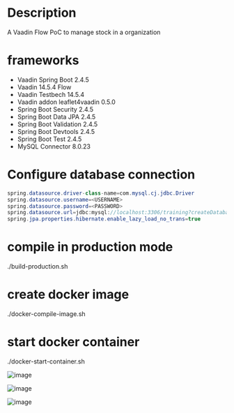 # Description

A Vaadin Flow PoC to manage stock in a organization

# frameworks
- Vaadin Spring Boot 2.4.5
- Vaadin 14.5.4 Flow
- Vaadin Testbech 14.5.4
- Vaadin addon leaflet4vaadin 0.5.0
- Spring Boot Security 2.4.5
- Spring Boot Data JPA 2.4.5
- Spring Boot Validation 2.4.5
- Spring Boot Devtools 2.4.5
- Spring Boot Test 2.4.5
- MySQL Connector 8.0.23

# Configure database connection
```java
spring.datasource.driver-class-name=com.mysql.cj.jdbc.Driver
spring.datasource.username=<USERNAME>
spring.datasource.password=<PASSWORD>
spring.datasource.url=jdbc:mysql://localhost:3306/training?createDatabaseIfNotExist=true
spring.jpa.properties.hibernate.enable_lazy_load_no_trans=true
```

# compile in production mode
./build-production.sh

# create docker image
./docker-compile-image.sh

# start docker container
./docker-start-container.sh 

![image](https://user-images.githubusercontent.com/1216181/118358501-6383fb00-b57f-11eb-9195-01378a6e5bd4.png)

![image](https://user-images.githubusercontent.com/1216181/118358526-86aeaa80-b57f-11eb-8e62-6ebcd06c7fc7.png)

![image](https://user-images.githubusercontent.com/1216181/118358553-9928e400-b57f-11eb-96d8-1438e1506dd4.png)